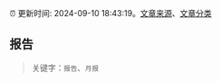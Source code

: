 :alarm_clock: 更新时间: 2024-09-10 18:43:19。[文章来源](/README.md)、[文章分类](/TAGS.md)

## 报告


> 关键字：`报告`、`月报`



